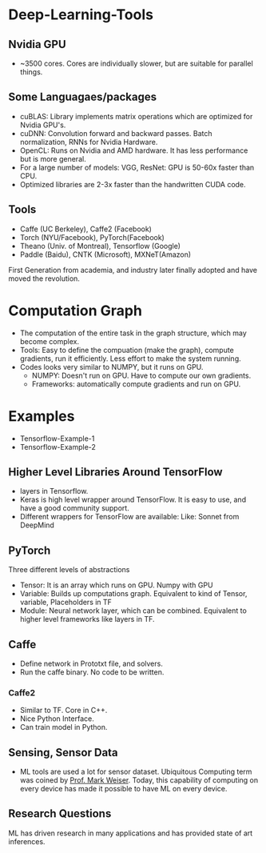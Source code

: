 # Deep-Learning-Tools

## Nvidia GPU
- ~3500 cores. Cores are individually slower, but are suitable for parallel things.

## Some Languagaes/packages
- cuBLAS: Library implements matrix operations which are optimized for Nvidia GPU's. 
- cuDNN: Convolution forward and backward passes. Batch normalization, RNNs for Nvidia Hardware.
- OpenCL: Runs on Nvidia and AMD hardware. It has less performance but is more general.
- For a large number of models: VGG, ResNet: GPU is 50-60x faster than CPU.
- Optimized libraries are 2-3x faster than the handwritten CUDA code.

## Tools
- Caffe (UC Berkeley), Caffe2 (Facebook)
- Torch (NYU/Facebook), PyTorch(Facebook)
- Theano (Univ. of Montreal), Tensorflow (Google)
- Paddle (Baidu), CNTK (Microsoft), MXNeT(Amazon)

First Generation from academia, and industry later finally adopted and have moved the revolution.

# Computation Graph
- The computation of the entire task in the graph structure, which may become complex.
- Tools: Easy to define the compuation (make the graph), compute gradients, run it efficiently. Less effort to make the system running.
- Codes looks very similar to NUMPY, but it runs on GPU. 
  - NUMPY: Doesn't run on GPU. Have to compute our own gradients.
  - Frameworks: automatically compute gradients and run on GPU.
  

# Examples
- Tensorflow-Example-1
- Tensorflow-Example-2

## Higher Level Libraries Around TensorFlow
- layers in Tensorflow.
- Keras is high level wrapper around TensorFlow. It is easy to use, and have a good community support.
- Different wrappers for TensorFlow are available: Like: Sonnet from DeepMind

## PyTorch
Three different levels of abstractions
- Tensor: It is an array which runs on GPU. Numpy with GPU
- Variable: Builds up computations graph. Equivalent to kind of Tensor, variable, Placeholders in TF
- Module: Neural network layer, which can be combined. Equivalent to higher level frameworks like layers in TF.

## Caffe
- Define network in Prototxt file, and solvers.
- Run the caffe binary. No code to be written.

### Caffe2
- Similar to TF. Core in C++.
- Nice Python Interface.
- Can train model in Python. 


## Sensing, Sensor Data
- ML tools are used a lot for sensor dataset. Ubiquitous Computing term was coined by [Prof. Mark Weiser](https://en.wikipedia.org/wiki/Mark_Weiser). Today, this capability of computing on every device has made it possible to have ML on every device.

## Research Questions
ML has driven research in many applications and has provided state of art inferences.
